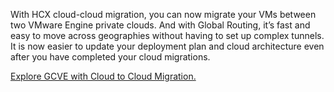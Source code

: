 With HCX cloud-cloud migration, you can now migrate your VMs between two VMware Engine private clouds. And with Global Routing, it’s fast and easy to move across geographies without having to set up complex tunnels. It is now easier to update your deployment plan and cloud architecture even after you have completed your cloud migrations.

[Explore GCVE with Cloud to Cloud Migration.](https://cloud.google.com/blog/products/compute/whats-new-in-google-cloud-vmware-engine-in-february-2021)